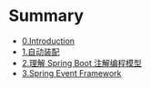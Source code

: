 # Summary

* [0.Introduction](../README.md)
* [1.自动装配](Auto-Configuration.md)
* [2.理解 Spring Boot 注解编程模型](Annotation-Programming-Model.md)
* [3.Spring Event Framework](Event.md)
